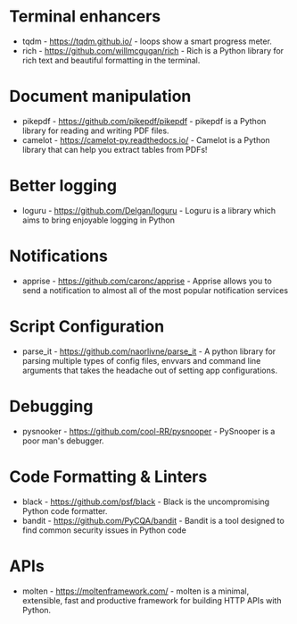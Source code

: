 # Terminal enhancers
- tqdm - https://tqdm.github.io/ -  loops show a smart progress meter.
- rich - https://github.com/willmcgugan/rich - Rich is a Python library for rich text and beautiful formatting in the terminal.

# Document manipulation
- pikepdf - https://github.com/pikepdf/pikepdf - pikepdf is a Python library for reading and writing PDF files.
- camelot - https://camelot-py.readthedocs.io/ - Camelot is a Python library that can help you extract tables from PDFs!



# Better logging
- loguru - https://github.com/Delgan/loguru - Loguru is a library which aims to bring enjoyable logging in Python

# Notifications
- apprise - https://github.com/caronc/apprise - Apprise allows you to send a notification to almost all of the most popular notification services

# Script Configuration
- parse_it - https://github.com/naorlivne/parse_it - A python library for parsing multiple types of config files, envvars and command line arguments that takes the headache out of setting app configurations.

# Debugging
- pysnooker - https://github.com/cool-RR/pysnooper - PySnooper is a poor man's debugger.

# Code Formatting & Linters
- black - https://github.com/psf/black - Black is the uncompromising Python code formatter.
- bandit - https://github.com/PyCQA/bandit - Bandit is a tool designed to find common security issues in Python code

# APIs
- molten - https://moltenframework.com/ - molten is a minimal, extensible, fast and productive framework for building HTTP APIs with Python.

